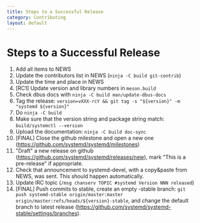 ```yaml
---
title: Steps to a Successful Release
category: Contributing
layout: default
---
```


# Steps to a Successful Release

1. Add all items to NEWS
2. Update the contributors list in NEWS (`ninja -C build git-contrib`)
3. Update the time and place in NEWS
4. [RC1] Update version and library numbers in `meson.build`
5. Check dbus docs with `ninja -C build man/update-dbus-docs`
6. Tag the release: `version=vXXX-rcY && git tag -s "${version}" -m "systemd ${version}"`
7. Do `ninja -C build`
8. Make sure that the version string and package string match: `build/systemctl --version`
9. Upload the documentation: `ninja -C build doc-sync`
10. [FINAL] Close the github milestone and open a new one (https://github.com/systemd/systemd/milestones)
11. "Draft" a new release on github (https://github.com/systemd/systemd/releases/new), mark "This is a pre-release" if appropriate.
12. Check that announcement to systemd-devel, with a copy&paste from NEWS, was sent. This should happen automatically.
13. Update IRC topic (`/msg chanserv TOPIC #systemd Version NNN released`)
14. [FINAL] Push commits to stable, create an empty -stable branch: `git push systemd-stable origin/master:master origin/master:refs/heads/${version}-stable`, and change the default branch to latest release (https://github.com/systemd/systemd-stable/settings/branches).
